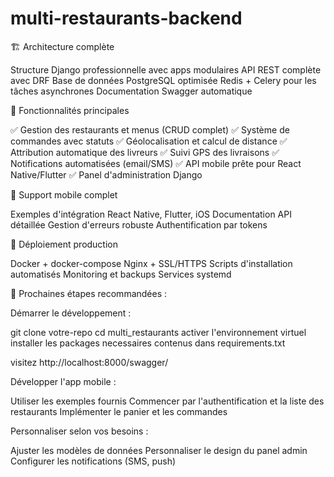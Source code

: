 # multi-restaurants-backend

🏗️ Architecture complète

Structure Django professionnelle avec apps modulaires
API REST complète avec DRF
Base de données PostgreSQL optimisée
Redis + Celery pour les tâches asynchrones
Documentation Swagger automatique

🔧 Fonctionnalités principales

✅ Gestion des restaurants et menus (CRUD complet)
✅ Système de commandes avec statuts
✅ Géolocalisation et calcul de distance
✅ Attribution automatique des livreurs
✅ Suivi GPS des livraisons
✅ Notifications automatisées (email/SMS)
✅ API mobile prête pour React Native/Flutter
✅ Panel d'administration Django

📱 Support mobile complet

Exemples d'intégration React Native, Flutter, iOS
Documentation API détaillée
Gestion d'erreurs robuste
Authentification par tokens

🚀 Déploiement production

Docker + docker-compose
Nginx + SSL/HTTPS
Scripts d'installation automatisés
Monitoring et backups
Services systemd

🎯 Prochaines étapes recommandées :

Démarrer le développement :

git clone votre-repo
   cd multi_restaurants
  activer l'environnement virtuel
  installer les packages necessaires contenus dans requirements.txt

  visitez http://localhost:8000/swagger/

  Développer l'app mobile :

Utiliser les exemples fournis
Commencer par l'authentification et la liste des restaurants
Implémenter le panier et les commandes


Personnaliser selon vos besoins :

Ajuster les modèles de données
Personnaliser le design du panel admin
Configurer les notifications (SMS, push)

   
